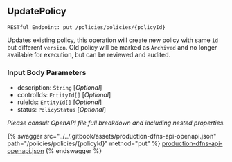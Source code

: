 
## UpdatePolicy
`RESTful Endpoint: put /policies/policies/{policyId}`

Updates existing policy, this operation will create new policy with same `id` but different `version`. Old policy will be marked as `Archived` and no longer available for execution, but can be reviewed and audited.

### Input Body Parameters
* description: `String` [_Optional_] 
* controlIds: `EntityId[]` [_Optional_] 
* ruleIds: `EntityId[]` [_Optional_] 
* status: `PolicyStatus` [_Optional_] 

_Please consult OpenAPI file full breakdown and including nested properties._


{% swagger src="../../.gitbook/assets/production-dfns-api-openapi.json" path="/policies/policies/{policyId}" method="put" %}
[production-dfns-api-openapi.json](../../.gitbook/assets/production-dfns-api-openapi.json)
{% endswagger %}
